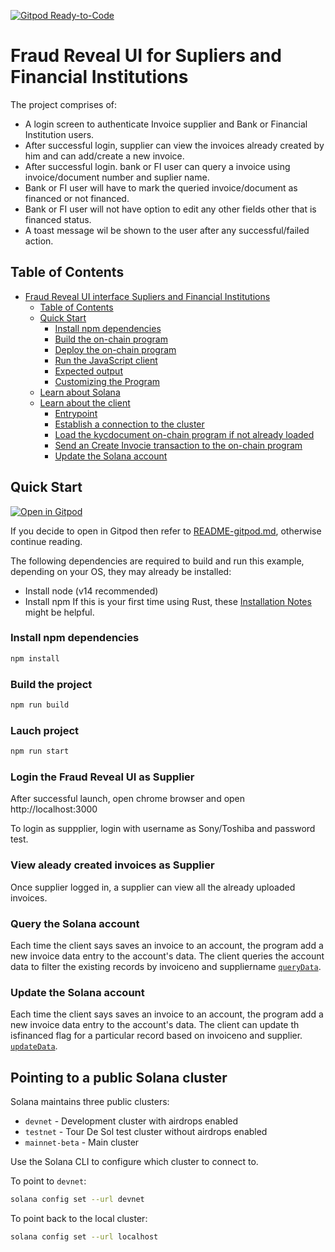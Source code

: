 [![Gitpod
Ready-to-Code](https://img.shields.io/badge/Gitpod-Ready--to--Code-blue?logo=gitpod)](https://gitpod.io/#https://github.com/kotirao27/solana_hackathon/fraud-reveal-web)

# Fraud Reveal UI for Supliers and Financial Institutions

The project comprises of:

* A login screen to authenticate Invoice supplier and Bank or Financial Institution users.
* After successful login, supplier can view the invoices already created by him and can add/create a new invoice. 
* After successful login. bank or FI user can query a invoice using invoice/document number and suplier name.
* Bank or FI user will have to mark the queried invoice/document as financed or not financed.
* Bank or FI user will not have option to edit any other fields other that is financed status.
* A toast message wil be shown to the user after any successful/failed action.

## Table of Contents
- [Fraud Reveal UI interface Supliers and Financial Institutions](#fraud-reveal-ui-for-supliers-and-financial-institutions)
  - [Table of Contents](#table-of-contents)
  - [Quick Start](#quick-start)
    - [Install npm dependencies](#install-npm-dependencies)
    - [Build the on-chain program](#build-the-on-chain-program)
    - [Deploy the on-chain program](#deploy-the-on-chain-program)
    - [Run the JavaScript client](#run-the-javascript-client)
    - [Expected output](#expected-output)
    - [Customizing the Program](#customizing-the-program)
  - [Learn about Solana](#learn-about-solana)
  - [Learn about the client](#learn-about-the-client)
    - [Entrypoint](#entrypoint)
    - [Establish a connection to the cluster](#establish-a-connection-to-the-cluster)
    - [Load the kycdocument on-chain program if not already loaded](#load-the-kycdocument-on-chain-program-if-not-already-loaded)
    - [Send an Create Invocie transaction to the on-chain program](#send-a-create-invoice-to-the-on-chain-program)
    - [Update the Solana account](#update-the-solana-account)
  
## Quick Start

[![Open in
Gitpod](https://gitpod.io/button/open-in-gitpod.svg)](https://gitpod.io/#https://github.com/kotirao27/solana_hackathon/fraud-reveal-web)

If you decide to open in Gitpod then refer to
[README-gitpod.md](README-gitpod.md), otherwise continue reading.

The following dependencies are required to build and run this example, depending
on your OS, they may already be installed:

- Install node (v14 recommended)
- Install npm
If this is your first time using Rust, these [Installation
Notes](README-installation-notes.md) might be helpful.

### Install npm dependencies

```bash
npm install
```

### Build the project

```bash
npm run build
```
### Lauch project

```bash
npm run start
```
### Login the Fraud Reveal UI as Supplier

After successful launch, open chrome browser and open http://localhost:3000

To login as suppplier, login with username as Sony/Toshiba and password test.

### View aleady created invoices as Supplier

Once supplier logged in, a supplier can view all the already uploaded invoices.

### Query the Solana account

Each time the client says saves an invoice to an account, the program add a new invoice data entry to the account's data.  The client queries the
account data to filter the existing records by invoiceno and suppliername
[`queryData`](https://github.com/kotirao27/solana_hackathon/fraud-reveal/src/client/invoicekyc_client.ts#L230).

### Update the Solana account

Each time the client says saves an invoice to an account, the program add a new invoice data entry to the account's data.  The client can update th isfinanced flag for a particular record based on invoiceno and supplier.
[`updateData`](https://github.com/kotirao27/solana_hackathon/fraud-reveal/src/client/invoicekyc_client.ts#L237).


## Pointing to a public Solana cluster

Solana maintains three public clusters:
- `devnet` - Development cluster with airdrops enabled
- `testnet` - Tour De Sol test cluster without airdrops enabled
- `mainnet-beta` -  Main cluster

Use the Solana CLI to configure which cluster to connect to.

To point to `devnet`:
```bash
solana config set --url devnet
```

To point back to the local cluster:
```bash
solana config set --url localhost
```
